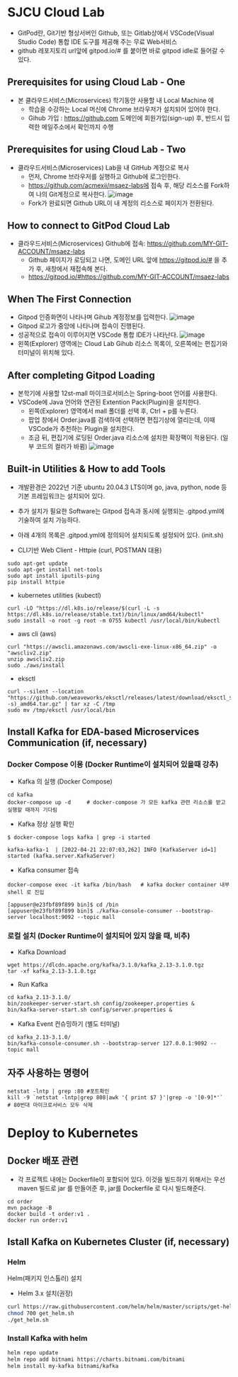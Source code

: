 # SJCU Cloud Lab
- GitPod란, Git기반 형상서버인 Github, 또는 Gitlab상에서 VSCode(Visual Studio Code) 통합 IDE 도구를 제공해 주는 무료 Web서비스
- github 레포지토리 url앞에 gitpod.io/# 를 붙이면 바로 gitpod idle로 들어갈 수 있다.


## Prerequisites for using Cloud Lab - One
- 본 클라우드서비스(Microservices) 학기동안 사용할 내 Local Machine 에
  - 학습을 수강하는 Local 머신에 Chrome 브라우저가 설치되어 있어야 한다.
  - Gihub 가입 : https://github.com 도메인에 회원가입(sign-up) 후, 반드시 입력한 메일주소에서 확인까지 수행


## Prerequisites for using Cloud Lab - Two
- 클라우드서비스(Microservices) Lab을 내 GitHub 계정으로 복사
  - 먼저, Chrome 브라우저를 실행하고 Github에 로그인한다.
  - https://github.com/acmexii/msaez-labs에 접속 후, 해당 리소스를 Fork하여 나의 Git계정으로 복사한다.
  ![image](https://user-images.githubusercontent.com/35618409/187013760-0fe22873-71f2-42d8-b4b0-13ac3597939f.png)
  - Fork가 완료되면 Github URL이 내 계정의 리소스로 페이지가 전환된다.


## How to connect to GitPod Cloud Lab
- 클라우드서비스(Microservices) Github에 접속: https://github.com/MY-GIT-ACCOUNT/msaez-labs
  - Github 페이지가 로딩되고 나면, 도메인 URL 앞에 https://gitpod.io/# 을 추가 후, 새창에서 재접속해 본다.
  - https://gitpod.io/#https://github.com/MY-GIT-ACCOUNT/msaez-labs


## When The First Connection
- Gitpod 인증화면이 나타나며 Gihub 계정정보를 입력한다.
![image](https://user-images.githubusercontent.com/35618409/187013335-cee187a1-cd43-4752-b881-424af1a9f2f9.png)
- Gitpod 로고가 중앙에 나타나며 접속이 진행된다.
- 성공적으로 접속이 이루어지면 VSCode 통합 IDE가 나타난다.
![image](https://user-images.githubusercontent.com/35618409/187012423-53229178-9221-492f-bf75-b493e99782be.png)
- 왼쪽(Explorer) 영역에는 Cloud Lab Gihub 리소스 목록이, 오른쪽에는 편집기와 터미널이 위치해 있다.


## After completing Gitpod Loading
- 본학기에 사용할 12st-mall 마이크로서비스는 Spring-boot 언어를 사용한다.
- VSCode에 Java 언어와 연관된 Extention Pack(Plugin)을 설치한다.  
  - 왼쪽(Explorer) 영역에서 mall 폴더를 선택 후, Ctrl + p를 누른다.
  - 팝업 창에서 Order.java를 검색하여 선택하면 편집기상에 열리는데, 이때 VSCode가 추천하는 Plugin을 설치한다.
  - 조금 뒤, 편집기에 로딩된 Order.java 리소스에 설치한 확장팩이 적용된다. (일부 코드의 컬러가 바뀜)
![image](https://user-images.githubusercontent.com/35618409/187012911-455568d1-e20f-4d30-9ac6-03e32fd1de08.png)


## Built-in Utilities & How to add Tools 
- 개발환경은 2022년 기준 ubuntu 20.04.3 LTS이며 go, java, python, node 등 기본 프레임워크는 설치되어 있다.
- 추가 설치가 필요한 Software는 Gitpod 접속과 동시에 실행되는 .gitpod.yml에 기술하여 설치 가능하다.
- 아래 4개의 목록은 .gitpod.yml에 정의되어 설치되도록 설정되어 있다. (init.sh)

- CLI기반 Web Client - Httpie (curl, POSTMAN 대용) 
```
sudo apt-get update
sudo apt-get install net-tools
sudo apt install iputils-ping
pip install httpie
```

- kubernetes utilities (kubectl)
```
curl -LO "https://dl.k8s.io/release/$(curl -L -s https://dl.k8s.io/release/stable.txt)/bin/linux/amd64/kubectl"
sudo install -o root -g root -m 0755 kubectl /usr/local/bin/kubectl
```

- aws cli (aws)
```
curl "https://awscli.amazonaws.com/awscli-exe-linux-x86_64.zip" -o "awscliv2.zip"
unzip awscliv2.zip
sudo ./aws/install
```

- eksctl 
```
curl --silent --location "https://github.com/weaveworks/eksctl/releases/latest/download/eksctl_$(uname -s)_amd64.tar.gz" | tar xz -C /tmp
sudo mv /tmp/eksctl /usr/local/bin
```

## Install Kafka for EDA-based Microservices Communication (if, necessary)

### Docker Compose 이용 (Docker Runtime이 설치되어 있을때 강추)
- Kafka 의 실행 (Docker Compose)
```
cd kafka
docker-compose up -d     # docker-compose 가 모든 kafka 관련 리소스를 받고 실행할 때까지 기다림
```
- Kafka 정상 실행 확인
```
$ docker-compose logs kafka | grep -i started    

kafka-kafka-1  | [2022-04-21 22:07:03,262] INFO [KafkaServer id=1] started (kafka.server.KafkaServer)
```
- Kafka consumer 접속
```
docker-compose exec -it kafka /bin/bash   # kafka docker container 내부 shell 로 진입

[appuser@e23fbf89f899 bin]$ cd /bin
[appuser@e23fbf89f899 bin]$ ./kafka-console-consumer --bootstrap-server localhost:9092 --topic mall
```


### 로컬 설치 (Docker Runtime이 설치되어 있지 않을 때, 비추)
- Kafka Download
```
wget https://dlcdn.apache.org/kafka/3.1.0/kafka_2.13-3.1.0.tgz
tar -xf kafka_2.13-3.1.0.tgz
```

- Run Kafka
```
cd kafka_2.13-3.1.0/
bin/zookeeper-server-start.sh config/zookeeper.properties &
bin/kafka-server-start.sh config/server.properties &
```

- Kafka Event 컨슈밍하기 (별도 터미널)
```
cd kafka_2.13-3.1.0/
bin/kafka-console-consumer.sh --bootstrap-server 127.0.0.1:9092 --topic mall
```

## 자주 사용하는 명령어
```
netstat -lntp | grep :80 #포트확인
kill -9 `netstat -lntp|grep 808|awk '{ print $7 }'|grep -o '[0-9]*'`   # 80번대 마이크로서비스 모두 삭제
```

# Deploy to Kubernetes

## Docker 배포 관련

- 각 프로젝트 내에는 Dockerfile이 포함되어 있다. 이것을 빌드하기 위해서는 우선 maven 빌드로 jar 를 만들어준 후, jar를 Dockerfile 로 다시 빌드해준다.

```
cd order
mvn package -B
docker build -t order:v1 .
docker run order:v1
```

## Istall Kafka on Kubernetes Cluster (if, necessary)

### Helm 
Helm(패키지 인스톨러) 설치
- Helm 3.x 설치(권장)
```bash
curl https://raw.githubusercontent.com/helm/helm/master/scripts/get-helm-3 > get_helm.sh
chmod 700 get_helm.sh
./get_helm.sh
```

### Install Kafka with helm
```bash
helm repo update
helm repo add bitnami https://charts.bitnami.com/bitnami
helm install my-kafka bitnami/kafka
```
 